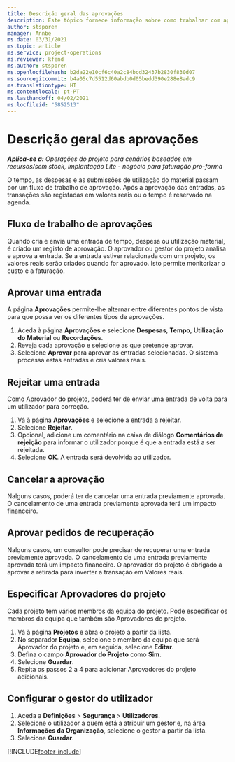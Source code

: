 ```yaml
---
title: Descrição geral das aprovações
description: Este tópico fornece informação sobre como trabalhar com aprovações no Project Operations.
author: stsporen
manager: Annbe
ms.date: 03/31/2021
ms.topic: article
ms.service: project-operations
ms.reviewer: kfend
ms.author: stsporen
ms.openlocfilehash: b2da22e10cf6c40a2c84bcd32437b2830f830d07
ms.sourcegitcommit: b4a05c7d5512d60abdb0d05bedd390e288e8adc9
ms.translationtype: HT
ms.contentlocale: pt-PT
ms.lasthandoff: 04/02/2021
ms.locfileid: "5852513"
---
```

# <a name="approvals-overview"></a>Descrição geral das aprovações

_**Aplica-se a:** Operações do projeto para cenários baseados em recursos/sem stock, implantação Lite - negócio para faturação pró-forma_

O tempo, as despesas e as submissões de utilização do material passam por um fluxo de trabalho de aprovação. Após a aprovação das entradas, as transações são registadas em valores reais ou o tempo é reservado na agenda.

## <a name="approvals-workflow"></a>Fluxo de trabalho de aprovações
Quando cria e envia uma entrada de tempo, despesa ou utilização material, é criado um registo de aprovação. O aprovador ou gestor do projeto analisa e aprova a entrada. Se a entrada estiver relacionada com um projeto, os valores reais serão criados quando for aprovado. Isto permite monitorizar o custo e a faturação.

## <a name="approve-an-entry"></a>Aprovar uma entrada
A página **Aprovações** permite-lhe alternar entre diferentes pontos de vista para que possa ver os diferentes tipos de aprovações.
  
1. Aceda à página **Aprovações** e selecione **Despesas**, **Tempo**, **Utilização do Material** ou **Recordações**.
2. Reveja cada aprovação e selecione as que pretende aprovar.
3. Selecione **Aprovar** para aprovar as entradas selecionadas.
O sistema processa estas entradas e cria valores reais.

## <a name="reject-an-entry"></a>Rejeitar uma entrada
Como Aprovador do projeto, poderá ter de enviar uma entrada de volta para um utilizador para correção.
  
1. Vá à página **Aprovações** e selecione a entrada a rejeitar. 
2. Selecione **Rejeitar**.
3. Opcional, adicione um comentário na caixa de diálogo **Comentários de rejeição** para informar o utilizador porque é que a entrada está a ser rejeitada.
4. Selecione **OK**. A entrada será devolvida ao utilizador.
  
## <a name="cancel-approval"></a>Cancelar a aprovação
Nalguns casos, poderá ter de cancelar uma entrada previamente aprovada. O cancelamento de uma entrada previamente aprovada terá um impacto financeiro. 

## <a name="approving-recall-requests"></a>Aprovar pedidos de recuperação
Nalguns casos, um consultor pode precisar de recuperar uma entrada previamente aprovada. O cancelamento de uma entrada previamente aprovada terá um impacto financeiro. O aprovador do projeto é obrigado a aprovar a retirada para inverter a transação em Valores reais.

## <a name="specify-project-approvers"></a>Especificar Aprovadores do projeto
Cada projeto tem vários membros da equipa do projeto. Pode especificar os membros da equipa que também são Aprovadores do projeto.

1. Vá à página **Projetos** e abra o projeto a partir da lista.
2. No separador **Equipa**, selecione o membro da equipa que será Aprovador do projeto e, em seguida, selecione **Editar**.
3. Defina o campo **Aprovador do Projeto** como **Sim**.
4. Selecione **Guardar**.
5. Repita os passos 2 a 4 para adicionar Aprovadores do projeto adicionais.

## <a name="configure-the-users-manager"></a>Configurar o gestor do utilizador

1. Aceda a **Definições** > **Segurança** > **Utilizadores**.
2. Selecione o utilizador a quem está a atribuir um gestor e, na área **Informações da Organização**, selecione o gestor a partir da lista. 
3. Selecione **Guardar**.




[!INCLUDE[footer-include](../includes/footer-banner.md)]
